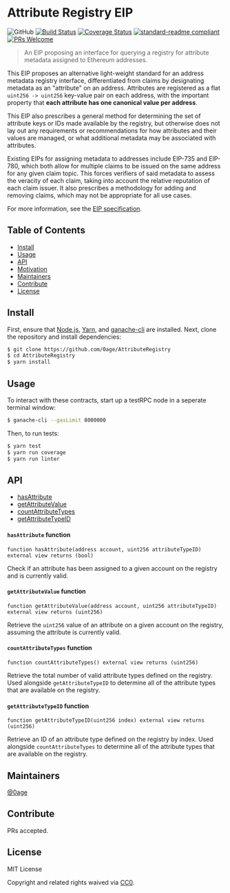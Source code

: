 # Attribute Registry EIP

![GitHub](https://img.shields.io/github/license/0age/AttributeRegistry.svg)
[![Build Status](https://travis-ci.com/0age/AttributeRegistry.svg?branch=master)](https://travis-ci.com/0age/AttributeRegistry)
[![Coverage Status](https://coveralls.io/repos/github/0age/AttributeRegistry/badge.svg?branch=master)](https://coveralls.io/github/0age/AttributeRegistry?branch=master)
[![standard-readme compliant](https://img.shields.io/badge/standard--readme-OK-green.svg)](https://github.com/RichardLitt/standard-readme)
[![PRs Welcome](https://img.shields.io/badge/PRs-welcome-brightgreen.svg)](http://makeapullrequest.com)

> An EIP proposing an interface for querying a registry for attribute metadata assigned to Ethereum addresses.

This EIP proposes an alternative light-weight standard for an address metadata registry interface, differentiated from claims by designating metadata as an "attribute" on an address. Attributes are registered as a flat `uint256 -> uint256` key-value pair on each address, with the important property that **each attribute has one canonical value per address**.

This EIP also prescribes a general method for determining the set of attribute keys or IDs made available by the registry, but otherwise does not lay out any requirements or recommendations for how attributes and their values are managed, or what additional metadata may be associated with attributes.

Existing EIPs for assigning metadata to addresses include EIP-735 and EIP-780, which both allow for multiple claims to be issued on the same address for any given claim topic. This forces verifiers of said metadata to assess the veracity of each claim, taking into account the relative reputation of each claim issuer. It also prescribes a methodology for adding and removing claims, which may not be appropriate for all use cases.

For more information, see the [EIP specification](https://github.com/0age/AttributeRegistry/blob/master/EIP-%23%23%23.md).


## Table of Contents

- [Install](#install)
- [Usage](#usage)
- [API](#api)
- [Motivation](#motivation)
- [Maintainers](#maintainers)
- [Contribute](#contribute)
- [License](#license)


## Install
First, ensure that [Node.js](https://nodejs.org/en/download/current/), [Yarn](https://yarnpkg.com/en/docs/install), and [ganache-cli](https://github.com/trufflesuite/ganache-cli#installation) are installed. Next, clone the repository and install dependencies:

```sh
$ git clone https://github.com/0age/AttributeRegistry
$ cd AttributeRegistry
$ yarn install
```

## Usage
To interact with these contracts, start up a testRPC node in a seperate terminal window:
```sh
$ ganache-cli --gasLimit 8000000
```

Then, to run tests:
```sh
$ yarn test
$ yarn run coverage
$ yarn run linter
```

## API

* [hasAttribute](#hasattribute-function)
* [getAttributeValue](#getattributevalue-function)
* [countAttributeTypes](#countattributetypes-function)
* [getAttributeTypeID](#getattributetypeid-function)

#### `hasAttribute` function
```
function hasAttribute(address account, uint256 attributeTypeID) external view returns (bool)
```

Check if an attribute has been assigned to a given account on the registry and is currently valid.


#### `getAttributeValue` function
```
function getAttributeValue(address account, uint256 attributeTypeID) external view returns (uint256)
```

Retrieve the `uint256` value of an attribute on a given account on the registry, assuming the attribute is currently valid.


#### `countAttributeTypes` function
```
function countAttributeTypes() external view returns (uint256)
```

Retrieve the total number of valid attribute types defined on the registry. Used alongside `getAttributeTypeID` to determine all of the attribute types that are available on the registry.


#### `getAttributeTypeID` function
```
function getAttributeTypeID(uint256 index) external view returns (uint256)
```

Retrieve an ID of an attribute type defined on the registry by index. Used alongside `countAttributeTypes` to determine all of the attribute types that are available on the registry.


## Maintainers

[@0age](https://github.com/0age)

## Contribute

PRs accepted.

## License

MIT License

Copyright and related rights waived via [CC0](https://creativecommons.org/publicdomain/zero/1.0/).
